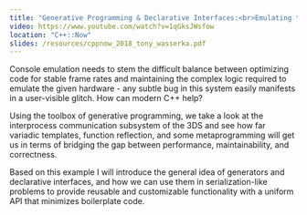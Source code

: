 ```yaml
---
title: "Generative Programming & Declarative Interfaces:<br>Emulating the Nintendo 3DS"
video: https://www.youtube.com/watch?v=1qGksJWsfow
location: "C++::Now"
slides: /resources/cppnow_2018_tony_wasserka.pdf
---
```


Console emulation needs to stem the difficult balance between optimizing code for stable frame rates and maintaining the complex logic required to emulate the given hardware - any subtle bug in this system easily manifests in a user-visible glitch. How can modern C++ help?

Using the toolbox of generative programming, we take a look at the interprocess communication subsystem of the 3DS and see how far variadic templates, function reflection, and some metaprogramming will get us in terms of bridging the gap between performance, maintainability, and correctness.

Based on this example I will introduce the general idea of generators and declarative interfaces, and how we can use them in serialization-like problems to provide reusable and customizable functionality with a uniform API that minimizes boilerplate code.
